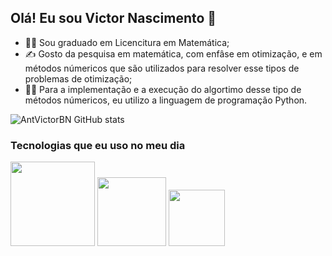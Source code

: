 ## Olá! Eu sou Victor Nascimento 👋

- 👨‍🎓 Sou graduado em Licencitura em Matemática;
- ✍️ Gosto da pesquisa em matemática, com enfâse em otimização, e em métodos númericos que são utilizados para resolver esse tipos de problemas de otimização;
- 🧑‍💻 Para a implementação e a execução do algortimo desse tipo de métodos númericos, eu utilizo a linguagem de programação Python.

![AntVictorBN GitHub stats](https://github-readme-stats.vercel.app/api?username=AntVictorBN&show_icons=true&theme=radical)

### Tecnologias que eu uso no meu dia

<img src="https://github.com/AntVictorBN/AntVictorBN/assets/140107761/f4845c36-780f-45f6-9b97-976a1536c47c)https://github.com/AntVictorBN/AntVictorBN/assets/140107761/f4845c36-780f-45f6-9b97-976a1536c47c" width="135">
<img src="https://github.com/AntVictorBN/AntVictorBN/assets/140107761/489477db-9838-42a3-b347-ef3c570f190d" width="110">
<img src="https://github.com/AntVictorBN/AntVictorBN/assets/140107761/6f15227a-9266-4a26-8261-1fcc0ad4ac3d" width="90">


